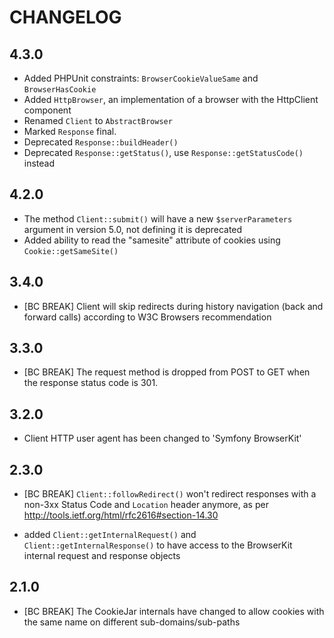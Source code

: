 CHANGELOG
=========

4.3.0
-----

 * Added PHPUnit constraints: `BrowserCookieValueSame` and `BrowserHasCookie`
 * Added `HttpBrowser`, an implementation of a browser with the HttpClient component
 * Renamed `Client` to `AbstractBrowser`
 * Marked `Response` final.
 * Deprecated `Response::buildHeader()`
 * Deprecated `Response::getStatus()`, use `Response::getStatusCode()` instead

4.2.0
-----

 * The method `Client::submit()` will have a new `$serverParameters` argument 
   in version 5.0, not defining it is deprecated
 * Added ability to read the "samesite" attribute of cookies using `Cookie::getSameSite()`

3.4.0
-----

 * [BC BREAK] Client will skip redirects during history navigation
   (back and forward calls) according to W3C Browsers recommendation

3.3.0
-----

 * [BC BREAK] The request method is dropped from POST to GET when the response
   status code is 301.

3.2.0
-----

 * Client HTTP user agent has been changed to 'Symfony BrowserKit'

2.3.0
-----

 * [BC BREAK] `Client::followRedirect()` won't redirect responses with
   a non-3xx Status Code and `Location` header anymore, as per
   http://tools.ietf.org/html/rfc2616#section-14.30

 * added `Client::getInternalRequest()` and `Client::getInternalResponse()` to
   have access to the BrowserKit internal request and response objects

2.1.0
-----

 * [BC BREAK] The CookieJar internals have changed to allow cookies with the
   same name on different sub-domains/sub-paths
